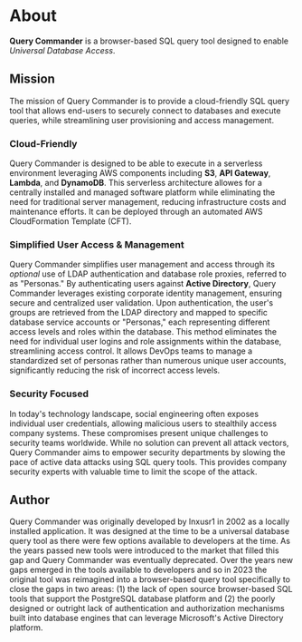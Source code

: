 # About

**Query Commander** is a browser-based SQL query tool designed to enable *Universal Database Access*.

## Mission

The mission of Query Commander is to provide a cloud-friendly SQL query tool that allows end-users to securely connect to databases and execute queries, while streamlining user provisioning and access management.

### Cloud-Friendly

Query Commander is designed to be able to execute in a serverless environment leveraging AWS components including **S3**, **API Gateway**, **Lambda**, and **DynamoDB**.  This serverless architecture allowes for a centrally installed and managed software platform while eliminating the need for traditional server management, reducing infrastructure costs and maintenance efforts. It can be deployed through an automated AWS CloudFormation Template (CFT).

### Simplified User Access & Management

Query Commander simplifies user management and access through its *optional* use of LDAP authentication and database role proxies, referred to as "Personas." By authenticating users against **Active Directory**, Query Commander leverages existing corporate identity management, ensuring secure and centralized user validation. Upon authentication, the user's groups are retrieved from the LDAP directory and mapped to specific database service accounts or "Personas," each representing different access levels and roles within the database. This method eliminates the need for individual user logins and role assignments within the database, streamlining access control. It allows DevOps teams to manage a standardized set of personas rather than numerous unique user accounts, significantly reducing the risk of incorrect access levels.

### Security Focused

In today's technology landscape, social engineering often exposes individual user credentials, allowing malicious users to stealthily access company systems. These compromises present unique challenges to security teams worldwide. While no solution can prevent all attack vectors, Query Commander aims to empower security departments by slowing the pace of active data attacks using SQL query tools. This provides company security experts with valuable time to limit the scope of the attack.

## Author

Query Commander was originally developed by lnxusr1 in 2002 as a locally installed application.  It was designed at the time to be a universal database query tool as there were few options available to developers at the time.  As the years passed new tools were introduced to the market that filled this gap and Query Commander was eventually deprecated.  Over the years new gaps emerged in the tools available to developers and so in 2023 the original tool was reimagined into a browser-based query tool specifically to close the gaps in two areas:  (1) the lack of open source browser-based SQL tools that support the PostgreSQL database platform and (2) the poorly designed or outright lack of authentication and authorization mechanisms built into database engines that can leverage Microsoft's Active Directory platform.